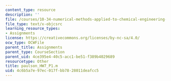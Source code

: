 ```yaml
---
content_type: resource
description: ''
file: /courses/10-34-numerical-methods-applied-to-chemical-engineering-fall-2015/4c6b5a7e97ec017fbb7828011deafcc5_paulson_HW7_P1.m
file_type: text/x-objcsrc
learning_resource_types:
- Assignments
license: https://creativecommons.org/licenses/by-nc-sa/4.0/
ocw_type: OCWFile
parent_title: Assignments
parent_type: CourseSection
parent_uid: 4ce395e4-40c5-acc1-be51-f389b4029689
resourcetype: Other
title: paulson_HW7_P1.m
uid: 4c6b5a7e-97ec-017f-bb78-28011deafcc5
---
```


